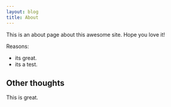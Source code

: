 ```yaml
---
layout: blog
title: About
---
```


This is an about page about this awesome site.
Hope you love it!

Reasons:
- its great.
- its a test.

## Other thoughts

This is great.
